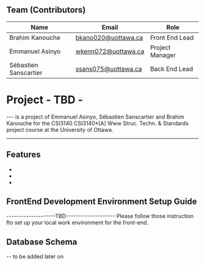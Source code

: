 ## Team (Contributors)

| Name                   | Email               |Role                 |
|------------------------|---------------------|---------------------|
| Brahim Kanouche        | bkano020@uottawa.ca |Front End Lead       |
| Emmanuel Asinyo        | wkenn072@uottawa.ca |Project Manager      |
| Sébastien Sanscartier  | ssans075@uottawa.ca |Back End Lead        |


# Project - TBD -
--- is a project of Emmanuel Asinyo, Sébastien Sanscartier and Brahim Kanouche for the CSI3140 CSI3140*[A] Www Struc. Techn. & Standards project course at the University of Ottawa. 

------------------

## Features
* 
*
*

## FrontEnd Development Environment Setup Guide
--------------------TBD--------------------
Please follow those instruction fto set up your local work environment for the front-end. 


## Database Schema
-- to be added later on
